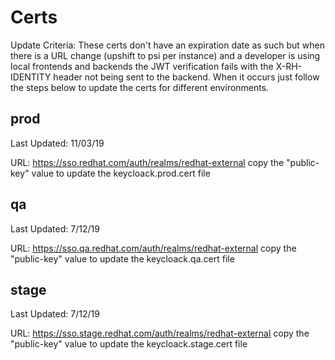 # Certs

Update Criteria: These certs don't have an expiration date as such but when there is a URL change (upshift to psi per instance) and a developer is using local frontends and backends the JWT verification fails with the X-RH-IDENTITY header not being sent to the backend. When it occurs just follow the steps below to update the certs for different environments.

## prod

Last Updated: 11/03/19

URL: https://sso.redhat.com/auth/realms/redhat-external copy the "public-key" value to update the keycloack.prod.cert file

## qa

Last Updated: 7/12/19

URL: https://sso.qa.redhat.com/auth/realms/redhat-external copy the "public-key" value to update the keycloack.qa.cert file

## stage

Last Updated: 7/12/19

URL: https://sso.stage.redhat.com/auth/realms/redhat-external copy the "public-key" value to update the keycloack.stage.cert file
